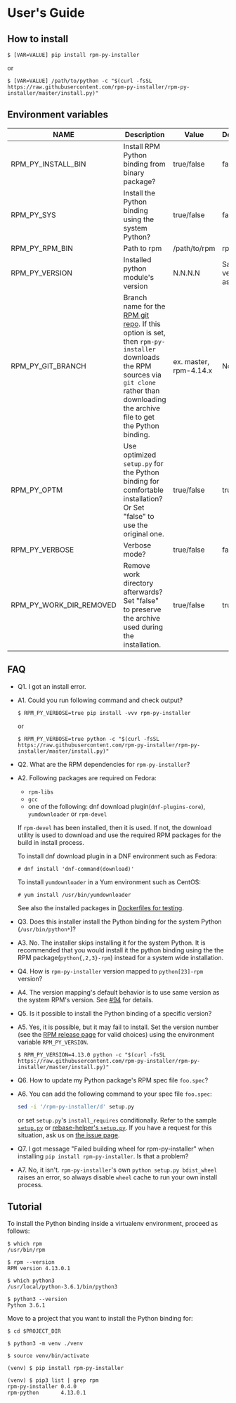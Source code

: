 # User's Guide

## How to install

``` ShellSession
$ [VAR=VALUE] pip install rpm-py-installer
```
or

``` ShellSession
$ [VAR=VALUE] /path/to/python -c "$(curl -fsSL https://raw.githubusercontent.com/rpm-py-installer/rpm-py-installer/master/install.py)"
```

## Environment variables

| NAME | Description | Value | Default |
| ---- | ----------- | ----- | ------- |
| RPM_PY_INSTALL_BIN | Install RPM Python binding from binary package? | true/false | false |
| RPM_PY_SYS | Install the Python binding using the system Python? | true/false | false |
| RPM_PY_RPM_BIN | Path to rpm | /path/to/rpm | rpm |
| RPM_PY_VERSION | Installed python module's version | N.N.N.N |  Same version as rpm |
| RPM_PY_GIT_BRANCH | Branch name for the [RPM git repo](https://github.com/rpm-software-management/rpm). If this option is set, then `rpm-py-installer` downloads the RPM sources via `git clone` rather than downloading the archive file to get the Python binding. | ex. master, rpm-4.14.x | None |
| RPM_PY_OPTM | Use optimized `setup.py` for the Python binding for comfortable installation? Or Set "false" to use the original one. | true/false | true |
| RPM_PY_VERBOSE | Verbose mode? | true/false | false |
| RPM_PY_WORK_DIR_REMOVED | Remove work directory afterwards? Set "false" to preserve the archive used during the installation. | true/false | true |


## FAQ

- Q1. I got an install error.
- A1. Could you run following command and check output?

  ``` ShellSession
  $ RPM_PY_VERBOSE=true pip install -vvv rpm-py-installer
  ```

  or

  ``` ShellSession
  $ RPM_PY_VERBOSE=true python -c "$(curl -fsSL https://raw.githubusercontent.com/rpm-py-installer/rpm-py-installer/master/install.py)"
  ```

- Q2. What are the RPM dependencies for `rpm-py-installer`?
- A2. Following packages are required on Fedora:
  - `rpm-libs`
  - `gcc`
  - one of the following: dnf download plugin(`dnf-plugins-core`), `yumdownloader` or `rpm-devel`

  If `rpm-devel` has been installed, then it is used. If not, the download utility is used to download and use the required RPM packages for the build in install process.

  To install dnf download plugin in a DNF environment such as Fedora:
  ``` ShellSession
  # dnf install 'dnf-command(download)'
  ```

  To install `yumdownloader` in a Yum environment such as CentOS:
  ``` ShellSession
  # yum install /usr/bin/yumdownloader
  ```

  See also the installed packages in [Dockerfiles for testing](../ci/).


- Q3. Does this installer install the Python binding for the system Python (`/usr/bin/python*`)?
- A3. No. The installer skips installing it for the system Python.
  It is recommended that you would install it the python binding using the the RPM package(`python{,2,3}-rpm`) instead for a system wide installation.


- Q4. How is `rpm-py-installer` version mapped to `python[23]-rpm` version?
- A4. The version mapping's default behavior is to use same version as the system RPM's version. See [#94](https://github.com/rpm-py-installer/rpm-py-installer/issues/94) for details.

- Q5. Is it possible to install the Python binding of a specific version?
- A5. Yes, it is possible, but it may fail to install. Set the version number (see the [RPM release page](https://github.com/rpm-software-management/rpm/releases) for valid choices) using the environment variable `RPM_PY_VERSION`.

  ``` ShellSession
  $ RPM_PY_VERSION=4.13.0 python -c "$(curl -fsSL https://raw.githubusercontent.com/rpm-py-installer/rpm-py-installer/master/install.py)"
  ```

- Q6. How to update my Python package's RPM spec file `foo.spec`?
- A6. You can add the following command to your spec file `foo.spec`:

  ``` bash
  sed -i '/rpm-py-installer/d' setup.py
  ```

  or set `setup.py`'s `install_requires` conditionally. Refer to the sample [`setup.py`](/tests/sample/setup.py) or [rebase-helper's `setup.py`](https://github.com/rebase-helper/rebase-helper/blob/master/setup.py). If you have a request for this situation, ask us on [the issue page](https://github.com/rpm-py-installer/rpm-py-installer/issues/134).

- Q7. I got message "Failed building wheel for rpm-py-installer" when installing `pip install rpm-py-installer`. Is that a problem?
- A7. No, it isn't. `rpm-py-installer`'s own `python setup.py bdist_wheel` raises an error, so always disable `wheel` cache to run your own install process.

## Tutorial

To install the Python binding inside a virtualenv environment, proceed as follows:

``` ShellSession
$ which rpm
/usr/bin/rpm

$ rpm --version
RPM version 4.13.0.1
```

``` ShellSession
$ which python3
/usr/local/python-3.6.1/bin/python3

$ python3 --version
Python 3.6.1
```

Move to a project that you want to install the Python binding for:

``` ShellSession
$ cd $PROJECT_DIR

$ python3 -m venv ./venv

$ source venv/bin/activate
```

``` ShellSession
(venv) $ pip install rpm-py-installer
```

``` ShellSession
(venv) $ pip3 list | grep rpm
rpm-py-installer 0.4.0
rpm-python       4.13.0.1
```
